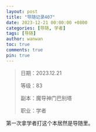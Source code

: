 ```yaml
---
layout: post
title: "导随记录407"
date: 2023-12-21 00:00:00 +0800
categories: [导随, 学者]
tags: [导随]
author: wanwan
toc: true
comments: true
pin: true
---
```

> 日期：2023.12.21
>
> 等级：83
>
> 副本：魔导神门巴别塔
>
> 职业：学者

第一次拿学者打这个本居然是导随里。